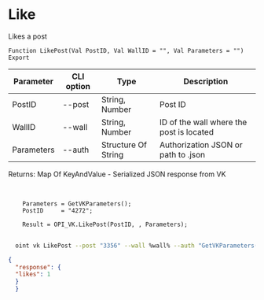 ﻿---
sidebar_position: 1
---

# Like
 Likes a post



`Function LikePost(Val PostID, Val WallID = "", Val Parameters = "") Export`

  | Parameter | CLI option | Type | Description |
  |-|-|-|-|
  | PostID | --post | String, Number | Post ID |
  | WallID | --wall | String, Number | ID of the wall where the post is located |
  | Parameters | --auth | Structure Of String | Authorization JSON or path to .json |

  
  Returns:  Map Of KeyAndValue - Serialized JSON response from VK

<br/>




```bsl title="Code example"
    Parameters = GetVKParameters();
    PostID     = "4272";

    Result = OPI_VK.LikePost(PostID, , Parameters);
```



```sh title="CLI command example"
    
  oint vk LikePost --post "3356" --wall %wall% --auth "GetVKParameters()"

```

```json title="Result"
{
  "response": {
  "likes": 1
  }
  }
```
